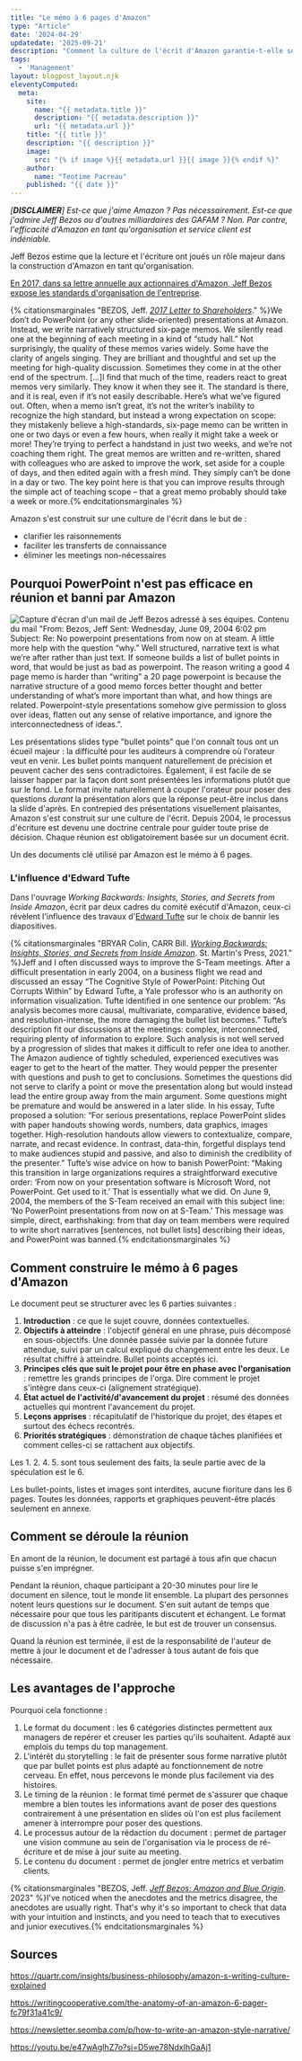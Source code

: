 ```yaml
---
title: "Le mémo à 6 pages d'Amazon"
type: "Article"
date: '2024-04-29'
updatedate: '2025-09-21'
description: "Comment la culture de l'écrit d'Amazon garantie-t-elle son efficacité ?"
tags: 
  - 'Management'
layout: blogpost_layout.njk
eleventyComputed:
  meta:
    site:
      name: "{{ metadata.title }}"
      description: "{{ metadata.description }}"
      url: "{{ metadata.url }}"
    title: "{{ title }}"
    description: "{{ description }}"
    image:
      src: "{% if image %}{{ metadata.url }}{{ image }}{% endif %}"
    author:
      name: "Teotime Pacreau"
    published: "{{ date }}"
---
```


*[**DISCLAIMER**] Est-ce que j'aime Amazon ? Pas nécessairement. Est-ce que j'admire Jeff Bezos ou d'autres milliardaires des GAFAM ? Non. Par contre, l'efficacité d'Amazon en tant qu'organisation et service client est indéniable.*

Jeff Bezos estime que la lecture et l'écriture ont joués un rôle majeur dans la construction d'Amazon en tant qu'organisation.

[En 2017, dans sa lettre annuelle aux actionnaires d'Amazon, Jeff Bezos expose les standards d'organisation de l'entreprise](https://www.aboutamazon.com/news/company-news/2017-letter-to-shareholders).

{% citationsmarginales "BEZOS, Jeff. <a href='https://www.aboutamazon.com/news/company-news/2017-letter-to-shareholders'><em>2017 Letter to Shareholders</em></a>." %}We don’t do PowerPoint (or any other slide-oriented) presentations at Amazon. Instead, we write narratively structured six-page memos. We silently read one at the beginning of each meeting in a kind of “study hall.” Not surprisingly, the quality of these memos varies widely. Some have the clarity of angels singing. They are brilliant and thoughtful and set up the meeting for high-quality discussion. Sometimes they come in at the other end of the spectrum.
[...]I find that much of the time, readers react to great memos very similarly. They know it when they see it. The standard is there, and it is real, even if it’s not easily describable.
Here’s what we’ve figured out. Often, when a memo isn’t great, it’s not the writer’s inability to recognize the high standard, but instead a wrong expectation on scope: they mistakenly believe a high-standards, six-page memo can be written in one or two days or even a few hours, when really it might take a week or more! They’re trying to perfect a handstand in just two weeks, and we’re not coaching them right. The great memos are written and re-written, shared with colleagues who are asked to improve the work, set aside for a couple of days, and then edited again with a fresh mind. They simply can’t be done in a day or two. The key point here is that you can improve results through the simple act of teaching scope – that a great memo probably should take a week or more.{% endcitationsmarginales %}

Amazon s'est construit sur une culture de l'écrit dans le but de :

- clarifier les raisonnements
- faciliter les transferts de connaissance
- éliminer les meetings non-nécessaires

## Pourquoi PowerPoint n'est pas efficace en réunion et banni par Amazon

![Capture d'écran d'un mail de Jeff Bezos adressé à ses équipes. Contenu du mail "**From:** Bezos, Jeff **Sent:** Wednesday, June 09, 2004 6:02 pm **Subject:** Re: No powerpoint presentations from now on at steam. A little more help with the question “why.” Well structured, narrative text is what we’re after rather than just text. If someone builds a list of bullet points in word, that would be just as bad as powerpoint. The reason writing a good 4 page memo is harder than “writing” a 20 page powerpoint is because the narrative structure of a good memo forces better thought and better understanding of what’s more important than what, and how things are related. Powerpoint-style presentations somehow give permission to gloss over ideas, flatten out any sense of relative importance, and ignore the interconnectedness of ideas.".](/img/bezos_email.webp "Mail de Jeff Bezos adressé à ses équipes demandant de stopper l'utilisation de PowerPoint")

Les présentations slides type "bullet points" que l'on connaît tous ont un écueil majeur : la difficulté pour les auditeurs à comprendre où l'orateur veut en venir. Les bullet points manquent naturellement de précision et peuvent cacher des sens contradictoires. Également, il est facile de se laisser happer par la façon dont sont présentées les informations plutôt que sur le fond.
Le format invite naturellement à couper l'orateur pour poser des questions *durant* la présentation alors que la réponse peut-être inclus dans la slide d'après.
En contrepied des présentations visuellement plaisantes, Amazon s'est construit sur une culture de l'écrit. Depuis 2004, le processus d'écriture est devenu une doctrine centrale pour guider toute prise de décision.
Chaque réunion est obligatoirement basée sur un document écrit.

Un des documents clé utilisé par Amazon est le mémo à 6 pages.

### L'influence d'Edward Tufte

Dans l'ouvrage *Working Backwards: Insights, Stories, and Secrets from Inside Amazon*, écrit par deux cadres du comité exécutif d'Amazon, ceux-ci révèlent l'influence des travaux d'[Edward Tufte](https://www.teotimepacreau.fr/blog/produire-un-document-print-sans-logiciel-de-traitement-de-texte/#:~:text=d%E2%80%99Edward%20Tufte.%20Ce%20dernier%20a%20th%C3%A9oris%C3%A9%20la%20pr%C3%A9sentation%20d%E2%80%99information%20au%20format%20texte%20pour%20qu%E2%80%99elle%20soit%20le%20plus%20compr%C3%A9hensible%20possible) sur le choix de bannir les diapositives.

{% citationsmarginales "BRYAR Colin, CARR Bill. <a href='https://www.edwardtufte.com/notebook/edward-tufte-presentation-method-caused-jeff-bezos-amazon-aws-to-throw-out-powerpoint/'><em>Working Backwards: Insights, Stories, and Secrets from Inside Amazon</em></a>.  St. Martin's Press, 2021." %}Jeff and I often discussed ways to improve the S-Team meetings. After a difficult presentation in early 2004, on a business flight we read and discussed an essay “The Cognitive Style of PowerPoint: Pitching Out Corrupts Within” by Edward Tufte, a Yale professor who is an authority on information visualization. Tufte identified in one sentence our problem:
“As analysis becomes more causal, multivariate, comparative, evidence based, and resolution-intense, the more damaging the bullet list becomes.”
Tufte’s description fit our discussions at the meetings: complex, interconnected, requiring plenty of information to explore. Such analysis is not well served by a progression of slides that makes it difficult to refer one idea to another. The Amazon audience of tightly scheduled, experienced executives was eager to get to the heart of the matter. They would pepper the presenter with questions and push to get to conclusions. Sometimes the questions did not serve to clarify a point or move the presentation along but would instead lead the entire group away from the main argument. Some questions might be premature and would be answered in a later slide. In his essay, Tufte proposed a solution:
“For serious presentations, replace PowerPoint slides with paper handouts showing words, numbers, data graphics, images together. High-resolution handouts allow viewers to contextualize, compare, narrate, and recast evidence. In contrast, data-thin, forgetful displays tend to make audiences stupid and passive, and also to diminish the credibility of the presenter.”
Tufte’s wise advice on how to banish PowerPoint:
“Making this transition in large organizations requires a straightforward executive order: ‘From now on your presentation software is Microsoft Word, not PowerPoint. Get used to it.’
That is essentially what we did. On June 9, 2004, the members of the S-Team received an email with this subject line: ‘No PowerPoint presentations from now on at S-Team.’ This message was simple, direct, earthshaking: from that day on team members were required to write short narratives [sentences, not bullet lists] describing their ideas, and PowerPoint was banned.{% endcitationsmarginales %}

## Comment construire le mémo à 6 pages d'Amazon

Le document peut se structurer avec les 6 parties suivantes :

1. **Introduction** : ce que le sujet couvre, données contextuelles.
2. **Objectifs à atteindre** : l'objectif général en une phrase, puis décomposé en sous-objectifs. Une donnée passée suivie par la donnée future attendue, suivi par un calcul expliqué du changement entre les deux. Le résultat chiffré à atteindre. Bullet points acceptés ici.
3. **Principes clés que suit le projet pour être en phase avec l'organisation** : remettre les grands principes de l'orga. Dire comment le projet s'intègre dans ceux-ci (alignement stratégique).
4. **État actuel de l'activité/d'avancement du projet** : résumé des données actuelles qui montrent l'avancement du projet.
5. **Leçons apprises** : récapitulatif de l'historique du projet, des étapes et surtout des échecs recontrés.
6. **Priorités stratégiques** : démonstration de chaque tâches planifiées et comment celles-ci se rattachent aux objectifs.

Les 1. 2. 4. 5. sont tous seulement des faits, la seule partie avec de la spéculation est le 6.

Les bullet-points, listes et images sont interdites, aucune fioriture dans les 6 pages. Toutes les données, rapports et graphiques peuvent-être placés seulement en annexe.

## Comment se déroule la réunion

En amont de la réunion, le document est partagé à tous afin que chacun puisse s'en imprégner.

Pendant la réunion, chaque participant a 20-30 minutes pour lire le document en silence, tout le monde lit ensemble. La plupart des personnes notent leurs questions sur le document. S'en suit autant de temps que nécessaire pour que tous les paritipants discutent et échangent. Le format de discussion n'a pas à être cadrée, le but est de trouver un consensus.

Quand la réunion est terminée, il est de la responsabilité de l'auteur de mettre à jour le document et de l'adresser à tous autant de fois que nécessaire.

## Les avantages de l'approche

Pourquoi cela fonctionne :

1. Le format du document : les 6 catégories distinctes permettent aux managers de repérer et creuser les parties qu'ils souhaitent. Adapté aux emplois du temps du top management.
2. L'intérêt du storytelling : le fait de présenter sous forme narrative plutôt que par bullet points est plus adapté au fonctionnement de notre cerveau. En effet, nous percevons le monde plus facilement via des histoires.
3. Le timing de la réunion : le format timé permet de s'assurer que chaque membre a bien toutes les informations avant de poser des questions contrairement à une présentation en slides où l'on est plus facilement amener à interrompre pour poser des questions.
4. Le processus autour de la rédaction du document : permet de partager une vision commune au sein de l'organisation via le process de ré-écriture et de mise à jour suite au meeting.
5. Le contenu du document : permet de jongler entre metrics et verbatim clients.

{% citationsmarginales "BEZOS, Jeff. <a href='https://lexfridman.com/jeff-bezos/'><em>Jeff Bezos: Amazon and Blue Origin</em></a>. 2023" %}I've noticed when the anecdotes and the metrics disagree, the anecdotes are usually right. That's why it's so important to check that data with your intuition and instincts, and you need to teach that to executives and junior executives.{% endcitationsmarginales %}

## Sources

<https://quartr.com/insights/business-philosophy/amazon-s-writing-culture-explained>

<https://writingcooperative.com/the-anatomy-of-an-amazon-6-pager-fc79f31a41c9/>

<https://newsletter.seomba.com/p/how-to-write-an-amazon-style-narrative/>

https://youtu.be/e47wAgIhZ7o?si=D5we78NdxIhGaAj1